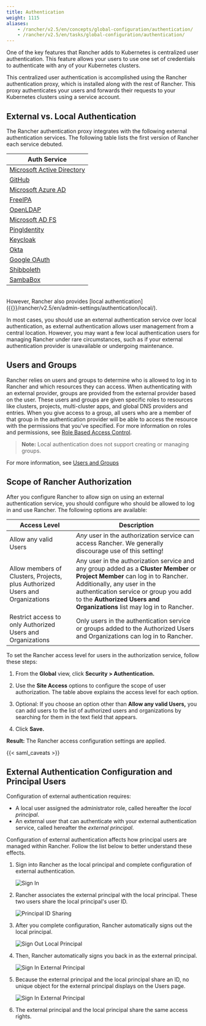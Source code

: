 ```yaml
---
title: Authentication
weight: 1115
aliases:
    - /rancher/v2.5/en/concepts/global-configuration/authentication/
    - /rancher/v2.5/en/tasks/global-configuration/authentication/
---
```


One of the key features that Rancher adds to Kubernetes is centralized user authentication. This feature allows your users to use one set of credentials to authenticate with any of your Kubernetes clusters.

This centralized user authentication is accomplished using the Rancher authentication proxy, which is installed along with the rest of Rancher. This proxy authenticates your users and forwards their requests to your Kubernetes clusters using a service account.

## External vs. Local Authentication

The Rancher authentication proxy integrates with the following external authentication services. The following table lists the first version of Rancher each service debuted.

| Auth Service                                                                                     |
| ------------------------------------------------------------------------------------------------ |
| [Microsoft Active Directory]({{<baseurl>}}/rancher/v2.5/en/admin-settings/authentication/ad/)  |
| [GitHub]({{<baseurl>}}/rancher/v2.5/en/admin-settings/authentication/github/)                  |
| [Microsoft Azure AD]({{<baseurl>}}/rancher/v2.5/en/admin-settings/authentication/azure-ad/)    |
| [FreeIPA]({{<baseurl>}}/rancher/v2.5/en/admin-settings/authentication/freeipa/)                |
| [OpenLDAP]({{<baseurl>}}/rancher/v2.5/en/admin-settings/authentication/openldap/)              |
| [Microsoft AD FS]({{<baseurl>}}/rancher/v2.5/en/admin-settings/authentication/microsoft-adfs/) |
| [PingIdentity]({{<baseurl>}}/rancher/v2.5/en/admin-settings/authentication/ping-federate/)     |
| [Keycloak]({{<baseurl>}}/rancher/v2.5/en/admin-settings/authentication/keycloak/)              |
| [Okta]({{<baseurl>}}/rancher/v2.5/en/admin-settings/authentication/okta/)                      | 
| [Google OAuth]({{<baseurl>}}/rancher/v2.5/en/admin-settings/authentication/google/)            | 
| [Shibboleth]({{<baseurl>}}/rancher/v2.5/en/admin-settings/authentication/shibboleth)           |
| [SambaBox]({{<baseurl>}}/rancher/v2.x/en/admin-settings/authentication/sambabox/)              |

<br/>
However, Rancher also provides [local authentication]({{<baseurl>}}/rancher/v2.5/en/admin-settings/authentication/local/).

In most cases, you should use an external authentication service over local authentication, as external authentication allows user management from a central location. However, you may want a few local authentication users for managing Rancher under rare circumstances, such as if your external authentication provider is unavailable or undergoing maintenance.

## Users and Groups

Rancher relies on users and groups to determine who is allowed to log in to Rancher and which resources they can access. When authenticating with an external provider, groups are provided from the external provider based on the user. These users and groups are given specific roles to resources like clusters, projects, multi-cluster apps, and global DNS providers and entries. When you give access to a group, all users who are a member of that group in the authentication provider will be able to access the resource with the permissions that you've specified. For more information on roles and permissions, see [Role Based Access Control]({{<baseurl>}}/rancher/v2.5/en/admin-settings/rbac/).

> **Note:** Local authentication does not support creating or managing groups.

For more information, see [Users and Groups]({{<baseurl>}}/rancher/v2.5/en/admin-settings/authentication/user-groups/)

## Scope of Rancher Authorization

After you configure Rancher to allow sign on using an external authentication service, you should configure who should be allowed to log in and use Rancher. The following options are available:

| Access Level | Description |
|----------------------------------------------|-------------|
| Allow any valid Users                   | _Any_ user in the authorization service can access Rancher. We generally discourage use of this setting! |
| Allow members of Clusters, Projects, plus Authorized Users and Organizations | Any user in the authorization service and any group added as a **Cluster Member** or **Project Member** can log in to Rancher. Additionally, any user in the authentication service or group you add to the **Authorized Users and Organizations** list may log in to Rancher. |
| Restrict access to only Authorized Users and Organizations | Only users in the authentication service or groups added to the Authorized Users and Organizations can log in to Rancher. |

To set the Rancher access level for users in the authorization service, follow these steps:

1. From the **Global** view, click **Security > Authentication.**

1. Use the **Site Access** options to configure the scope of user authorization. The table above explains the access level for each option.

1. Optional: If you choose an option other than **Allow any valid Users,** you can add users to the list of authorized users and organizations by searching for them in the text field that appears.

1. Click **Save.**

**Result:** The Rancher access configuration settings are applied.

{{< saml_caveats >}}

## External Authentication Configuration and Principal Users

Configuration of external authentication requires:

- A local user assigned the administrator role, called hereafter the _local principal_.
- An external user that can authenticate with your external authentication service, called hereafter the _external principal_.

Configuration of external authentication affects how principal users are managed within Rancher. Follow the list below to better understand these effects.

1. Sign into Rancher as the local principal and complete configuration of external authentication.

	![Sign In]({{<baseurl>}}/img/rancher/sign-in.png)

2. Rancher associates the external principal with the local principal. These two users share the local principal's user ID.

	![Principal ID Sharing]({{<baseurl>}}/img/rancher/principal-ID.png)

3. After you complete configuration, Rancher automatically signs out the local principal.

	![Sign Out Local Principal]({{<baseurl>}}/img/rancher/sign-out-local.png)

4. Then, Rancher automatically signs you back in as the external principal.

	![Sign In External Principal]({{<baseurl>}}/img/rancher/sign-in-external.png)

5. Because the external principal and the local principal share an ID, no unique object for the external principal displays on the Users page.

	![Sign In External Principal]({{<baseurl>}}/img/rancher/users-page.png)

6. The external principal and the local principal share the same access rights.
